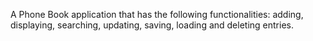 A Phone Book application that has the following functionalities: adding, displaying, searching, updating, saving, loading and deleting entries.
